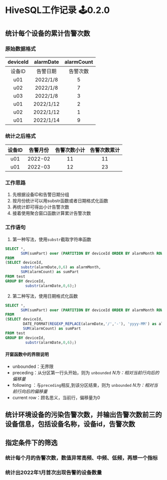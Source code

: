 # HiveSQL工作记录 🕹️0.2.0  

## 统计每个设备的累计告警次数
### 原始数据格式
|  deviceId  |  alarmDate  |  alarmCount  |
|  :----:  |  :----:  |  :----:  |
|  设备ID  |  告警日期  |  告警次数  |
|  u01  |  2022/1/8  |  5  |
|  u02  |  2022/1/8  |  7  |
|  u03  |  2022/1/8  |  3  |
|  u01  |  2022/1/12  |  2  |
|  u02  |  2022/1/12  |  1  |
|  u01  |  2022/1/14  |  9  |

### 统计之后格式
|  设备ID  |  告警月份  |  告警次数小计  |  告警次数累计  |
|  :----:  |  :----:  |  :----:  |  :----:  |
|  u01  |  2022-02  |  11  |  11  |
|  u01  |  2022-03  |  12  |  23  |

### 工作思路
1. 先根据设备ID和告警日期分组
2. 按月份统计可以用substr函数或者日期格式化函数
3. 再统计即可得出小计告警次数
4. 接着使用聚合窗口函数计算累计告警次数

### 工作语句
1. 第一种写法，使用`substr`截取字符串函数
```sql
SELECT *,
	   SUM(sumPart) over (PARTITION BY deviceId ORDER BY alarmMonth ROWS BETWEEN UNBOUNDED AND CURRENT ROW) AS sumAll
FROM
(SELECT deviceId,
	   substr(alarmDate,0,6) as alarmMonth,
	   SUM(alarmCount) as sumPart
FROM test
GROUP BY deviceId,
		 substr(alarmDate,0,6);)
```
2. 第二种写法，使用日期格式化函数
```sql
SELECT *,
	   SUM(sumPart) over (PARTITION BY deviceId ORDER BY alarmMonth ROWS BETWEEN UNBOUNDED AND CURRENT ROW) AS sumAll
FROM
(SELECT deviceId,
	    DATE_FORMAT(REGEXP_REPLACE(alarmDate,'/','-'), 'yyyy-MM') as alarmMonth,
	    SUM(alarmCount) as sumPart
FROM test
GROUP BY deviceId,
		 substr(alarmDate,0,6);)
```
#### 开窗函数中的界限说明
+ unbounded：无界限  
+ preceding：从分区第一行头开始，则为 `unbounded` *N为：相对当前行向后的偏移量*  
+ following ：与`preceding`相反,到该分区结束，则为 `unbounded` *N为：相对当前行向后的偏移量*  
+ current row：顾名思义，当前行，偏移量为0  


## 统计环境设备的污染告警次数，并输出告警次数前三的设备信息，包括设备名称，设备id，告警次数

## 指定条件下的筛选
### 统计每个月的告警次数，数值异常高频、中频、低频，**再想一个指标**
### 统计出2022年1月首次出现告警的设备数量